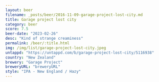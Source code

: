 ```yaml
---
layout: beer
filename: _posts/beer/2016-11-09-garage-project-lost-city.md
title: Garage project lost city
category: beer
score: 7.5
beer-date: "2023-02-26"
desc: "Kind of strange creaminess"
permalink: /beer/:title.html
img: /img/list/garage-project-lost-city.jpeg
untappd: "https://untappd.com/b/garage-project-lost-city/5116938"
country: "New Zealand"
brewery: "Garage Project"
breweryURL: "breweryURL"
style: "IPA - New England / Hazy"
---
```

